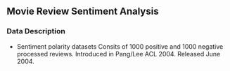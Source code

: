 ## Movie Review Sentiment Analysis

### Data Description
<ul>
<li>  Sentiment polarity datasets Consits of 1000 positive and 1000 negative processed reviews. Introduced in Pang/Lee ACL 2004. Released June 2004. </li>
</ul>
<br>
